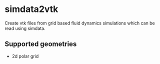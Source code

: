 # simdata2vtk
Create vtk files from grid based fluid dynamics simulations which can be read using simdata.

## Supported geometries

- 2d polar grid